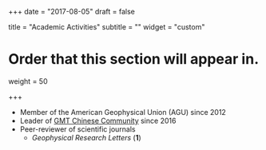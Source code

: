 +++
date = "2017-08-05"
draft = false

title = "Academic Activities"
subtitle = ""
widget = "custom"

# Order that this section will appear in.
weight = 50

+++

- Member of the American Geophysical Union (AGU) since 2012
- Leader of [GMT Chinese Community](http://gmt-china.org/) since 2016
- Peer-reviewer of scientific journals
  - *Geophysical Research Letters* (**1**)
